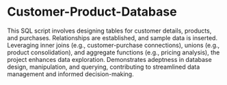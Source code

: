 # Customer-Product-Database

This SQL script involves designing tables for customer details, products, and purchases. Relationships are established, and sample data is inserted. 
Leveraging inner joins (e.g., customer-purchase connections), unions (e.g., product consolidation), and aggregate functions (e.g., pricing analysis), the project enhances data exploration. 
Demonstrates adeptness in database design, manipulation, and querying, contributing to streamlined data management and informed decision-making.
